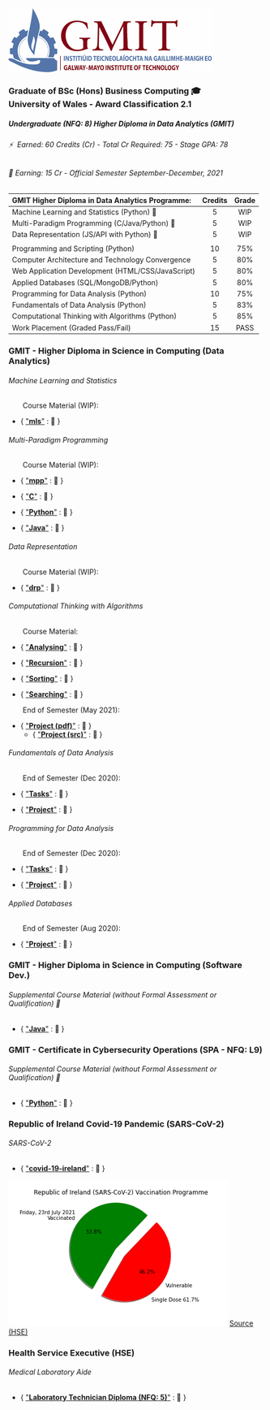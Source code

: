 ![GMIT](https://github.com/SeanOhAileasa/SeanOhAileasa/blob/master/rc/gmit.png?raw=true)

### Graduate of BSc (Hons) Business Computing 🎓</br>University of Wales - Award Classification 2.1

##### Undergraduate (NFQ: 8) Higher Diploma in Data Analytics (GMIT)

###### ⚡ &nbsp;Earned: 60 Credits (Cr) - Total Cr Required: 75 - Stage GPA: 78

###### 🔭 Earning: 15 Cr - Official Semester September-December, 2021

| **GMIT Higher Diploma in Data Analytics Programme:**           | Credits | Grade   |
| :--------------------------------------------------------------|:-------:|:-------:|
| Machine Learning and Statistics (Python) &#x1F6A7;             | 5       | WIP     |
| Multi-Paradigm Programming (C/Java/Python) &#x1F6A7;           | 5       | WIP     |
| Data Representation (JS/API with Python) &#x1F6A7;             | 5       | WIP     |
|                                                                |         |         |
| Programming and Scripting (Python)                             | 10      | 75%     |
| Computer Architecture and Technology Convergence               | 5       | 80%     |
| Web Application Development (HTML/CSS/JavaScript)              | 5       | 80%     |
| Applied Databases (SQL/MongoDB/Python)                         | 5       | 80%     |
| Programming for Data Analysis (Python)                         | 10      | 75%     |
| Fundamentals of Data Analysis (Python)                         | 5       | 83%     |
| Computational Thinking with Algorithms (Python)                | 5       | 85%     |
| Work Placement (Graded Pass/Fail)                              | 15      | PASS    |

### GMIT - Higher Diploma in Science in Computing (Data Analytics)

###### Machine Learning and Statistics 

&emsp;&emsp;Course Material (WIP):

* { ["**mls**"](https://nbviewer.jupyter.org/github/SeanOhAileasa/mls-machine-learning-statistics/blob/main/mls-machine-learning-statistics.ipynb) : &#x1F6A7; } 
<!--
24/07/2021
"update repository ./mls-machine-learning-statistics - Drawing pictures from data is difficult on a computer. A plotting library has many different components to consider. The matplotlib package creates a figure (plot) and within this figure has axes of which the plot is created on the axis. The interactive part of matplotlib is pyplot and should be imported directly. In programming things should be atomic meaning a certain section of code should run atomically (running the same inputs every time should give the same result) but matplotlib.pyplot is not doing this. Best practice to use subplots because storing some state in the background (stateful) is not a great idea. Stateless activity is a better way to do things. Using subplots creates a single plot returning an object representing a figure and an object representing a set of axes on that figure making it explicit." 
-->

###### Multi-Paradigm Programming 

&emsp;&emsp;Course Material (WIP):

* { ["**mpp**"](https://nbviewer.jupyter.org/github/SeanOhAileasa/mpp-multi-paradigm-programming/blob/main/mpp-multi-paradigm-programming.ipynb) : &#x1F6A7; } 
<!--
17/07/2021
"update repository ./mpp-multi-paradigm-programming (fda-data-functions)"
-->
* { ["**C**"](https://nbviewer.jupyter.org/github/SeanOhAileasa/fubar-c/blob/main/fubar-c.ipynb) : &#x1F4CC; }
<!--
20/07/2021
"update repository ./fubar-c - Text input or output is dealth with as a stream of characters. Standard library provides several functions for reading or writing one character at a time (getchar and putchar are the simplest)."
-->
* { ["**Python**"](https://nbviewer.jupyter.org/github/SeanOhAileasa/fubar-python/blob/main/fubar-python.ipynb) : &#x1F4CC; }

* { ["**Java**"](https://nbviewer.jupyter.org/github/SeanOhAileasa/fubar-java/blob/main/fubar-java.ipynb) : &#x1F4CC; }

###### Data Representation 

&emsp;&emsp;Course Material (WIP):

* { ["**drp**"](https://nbviewer.jupyter.org/github/SeanOhAileasa/drp-data-representation/blob/main/drp-data-representation.ipynb) : &#x1F6A7; } 
<!--
15/07/2021
"update repository ./drp-data-representation - URL."
-->

###### Computational Thinking with Algorithms

&emsp;&emsp;Course Material:

* { ["**Analysing**"](https://nbviewer.jupyter.org/github/SeanOhAileasa/cta-analysing/blob/main/cta-analysing.ipynb) : &#x1F4CC; } 
<!--
22/05/2021
"update repository ./cta-analysing"
-->

* { ["**Recursion**"](https://nbviewer.jupyter.org/github/SeanOhAileasa/cta-recursion/blob/main/cta-recursion.ipynb) : &#x1F4CC; } 
<!-- 
17/05/2021 (deadline: 20/05/2021)
""
"update repository ./cta-recursion"
"update repository ./L8733 for ./cta-recursion - Overview of factorials."
https://github.com/SeanOhAileasa/L8733/blob/master/src/hdp/cta/recursion-iteration-stack-process-factorial.ipynb
-->

* { ["**Sorting**"](https://nbviewer.jupyter.org/github/SeanOhAileasa/cta-sorting/blob/main/cta-sorting.ipynb) : &#x1F4CC; } 
<!--
26/05/2021
"update repository ./cta-sorting"
-->

* { ["**Searching**"](https://nbviewer.jupyter.org/github/SeanOhAileasa/cta-searching/blob/main/cta-searching.ipynb) : &#x1F4CC; } 
<!-- 
25/04/2021
"update repository ./cta-searching - Overview of binary search with performance comparison over linear search. Pseudocode along with iterative implementation (recursive implementation outstanding). Walkthrough of iterative and recursion approaches completed in Java."
-->

&emsp;&emsp;End of Semester (May 2021):

* { ["**Project (pdf)**"](https://raw.githubusercontent.com/SeanOhAileasa/cta-benchmark-algorithms/main/Computational-Thinking-with-Algorithms-Project-2021.pdf) : &#x1F4CC; } 
	* { ["**Project (src)**"](https://github.com/SeanOhAileasa/cta-benchmark-algorithms) : &#x1F4CC; } 
<!--
26/05/2021
"add repository ./cta-benchmark-algorithms - Python application to benchmark five different sorting algorithms. In addition, the report introduces the algorithms chosen and discusses the results of the benchmarking process."
-->

###### Fundamentals of Data Analysis

&emsp;&emsp;End of Semester (Dec 2020):

* { ["**Tasks**"](https://nbviewer.jupyter.org/github/SeanOhAileasa/fda-tasks/blob/main/Fundamentals-of-Data-Analysis-Tasks-2020.ipynb) : &#x1F4CC; } 

* { ["**Project**"](https://nbviewer.jupyter.org/github/SeanOhAileasa/fda-regression/blob/main/Fundamentals-of-Data-Analysis-Regression-2020.ipynb) : &#x1F4CC; } 

###### Programming for Data Analysis

&emsp;&emsp;End of Semester (Dec 2020):

* { ["**Tasks**"](https://nbviewer.jupyter.org/github/SeanOhAileasa/pda-numpy-random/blob/main/Programming-for-Data-Analysis-Assignment-2020.ipynb) : &#x1F4CC; } 

* { ["**Project**"](https://nbviewer.jupyter.org/github/SeanOhAileasa/pda-numpy-random-simulation/blob/main/Programming-for-Data-Analysis-Project-2020.ipynb) : &#x1F4CC; } 

###### Applied Databases

<!--
* { ["**MySQL**"](https://github.com/SeanOhAileasa/adb-MySQL) : &#x1F4CC; }

05/07/2021
"add repository ./adb-MySQL"
-->

<!--
* { ["**MongoDB**"](https://github.com/SeanOhAileasa/adb-mongodb) : &#x1F4CC; }

06/07/2021
"add repository ./adb-mongodb"
-->

&emsp;&emsp;End of Semester (Aug 2020):

* { ["**Project**"](https://github.com/SeanOhAileasa/adb-sql-mongodb) : &#x1F4CC; } 

<!-- 
### HSE Ransomware Research

17/05/2021
"add repository ./unc1878"
-->

### GMIT - Higher Diploma in Science in Computing (Software Dev.)

###### Supplemental Course Material (without Formal Assessment or Qualification) &#x1F6A7;

* { ["**Java**"](https://nbviewer.jupyter.org/github/SeanOhAileasa/fubar-java/blob/main/fubar-java.ipynb) : &#x1F4CC; }
<!--
10/06/2021
"add repository ./fubar-java"
-->

### GMIT - Certificate in Cybersecurity Operations (SPA - NFQ: L9)

###### Supplemental Course Material (without Formal Assessment or Qualification) &#x1F6A7;

* { ["**Python**"](https://nbviewer.jupyter.org/github/SeanOhAileasa/fubar-python/blob/main/fubar-python.ipynb) : &#x1F4CC; } 
<!--
14/07/2021
"update repository ./fubar-python"
-->

### Republic of Ireland Covid-19 Pandemic (SARS-CoV-2)

###### SARS-CoV-2

* { ["**covid-19-ireland**"](https://github.com/SeanOhAileasa/covid-19-ireland/blob/master/src/dataset/covid-19-ireland.csv) : &#x1F4CC; }

![Republic of Ireland (SARS-CoV-2) Vaccination Programme](https://github.com/SeanOhAileasa/SeanOhAileasa/blob/master/rc/covid-19-ireland/RepublicofIrelandSARS-CoV-2VaccinationProgramme.png?raw=true)
[Source (HSE)](https://www.hse.ie/eng/services/news/newsfeatures/covid19-updates/integrated-information-service-vaccination-programme-dashboard.html)
<!-- 
24/07/2021 
"update repository ./covid-19-ireland" 
-->

### Health Service Executive (HSE)

###### Medical Laboratory Aide

* { ["**Laboratory Technician Diploma (NFQ: 5)**"](https://nbviewer.jupyter.org/github/SeanOhAileasa/medical-laboratory-aide/blob/main/medical-laboratory-aide.ipynb) : &#x1F4CC; }